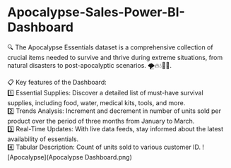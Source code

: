# Apocalypse-Sales-Power-BI-Dashboard
🔍 The Apocalypse Essentials dataset is a comprehensive collection of crucial items needed to survive and thrive during extreme situations, from natural disasters to post-apocalyptic scenarios. 🌪️🔥💧🧟‍♂️.      

📋 Key features of the Dashboard:       
1️⃣ Essential Supplies: Discover a detailed list of must-have survival supplies, including food, water, medical kits, tools, and more.        
2️⃣ Trends Analysis: Increment and decrement in number of units sold per product over the period of three months from January to March.         
3️⃣ Real-Time Updates: With live data feeds, stay informed about the latest availability of essentials.         
4️⃣ Tabular Description: Count of units sold to various customer ID.        ![Apocalypse](Apocalypse Dashboard.png)
